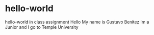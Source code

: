 # hello-world
hello-world in class assignment
Hello My name is Gustavo Benitez Im a Junior and I go to Temple University
